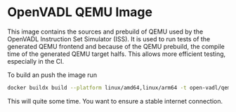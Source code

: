 # OpenVADL QEMU Image

This image contains the sources and prebuild of QEMU used by the
OpenVADL Instruction Set Simulator (ISS).
It is used to run tests of the generated QEMU frontend and because of
the QEMU prebuild, the compile time of the generated QEMU target
halfs. This allows more efficient testing, especially in the CI.

To build an push the image run

```bash
docker buildx build --platform linux/amd64,linux/arm64 -t open-vadl/qemu:latest -f RiscvToolchain.Dockerfile --push .
```

This will quite some time. You want to ensure a stable
internet connection.